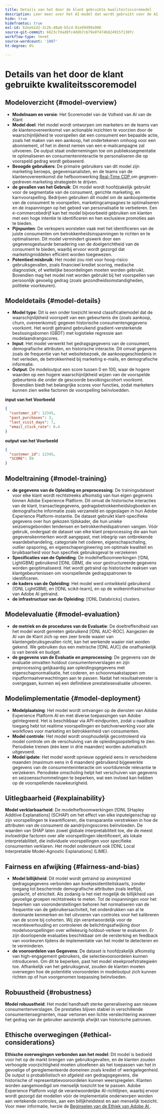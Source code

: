 ```yaml
---
title: Details van het door de klant gebruikte kwaliteitsscoremodel
description: Leer meer over het AI-model dat wordt gebruikt voor de AI van de Klant.
hide: true
hidefromtoc: true
exl-id: b2eeb1d2-3c2b-40a0-b5cd-91e99d99a906
source-git-commit: 6623c7dad0fc4ddb7cb79e8f474b824915f130fc
workflow-type: tm+mt
source-wordcount: '1007'
ht-degree: 0%

---
```


# Details van het door de klant gebruikte kwaliteitsscoremodel

## Modeloverzicht {#model-overview}

* **Modelnaam en versie**: Het Scoremodel van de Volheid van AI van de Klant
* **Model doel**: Het model wordt ontworpen om marketers en de teams van de klantenovereenkomst van actionable inzichten te voorzien door de waarschijnlijkheid te voorspellen dat een consument een bepaalde actie, zoals het maken van een aankoop, het ondertekenen omhoog voor een abonnement, of het in dienst nemen van een e-mailcampagne zal uitvoeren. De output staat ondernemingen toe om publiekssegmentatie te optimaliseren en consumenteninteractie te personaliseren die op voorspeld gedrag wordt gebaseerd.
* **Beoogde gebruikers**: De primaire gebruikers van dit model zijn marketing beroeps, gegevensanalisten, en de teams van de klantenovereenkomst die hefboomwerking [ Real-Time CDP ](../../../rtcdp/home.md) om gegeven-gedreven marketing strategieën te drijven.
* **de gevallen van het Gebruik**: Dit model wordt hoofdzakelijk gebruikt voor de segmentatie van de consument, gerichte marketing, en karnvoorspelling. Bedrijven gebruiken dit model om de aankoopintentie van de consument te voorspellen, marketingcampagnes te optimaliseren en de inspanningen op het gebied van personalisatie te verbeteren. Een e-commercebedrijf kan het model bijvoorbeeld gebruiken om klanten met een hoge intentie te identificeren en hen exclusieve promoties aan te bieden.
* **Pijnpunten**: De verkopers worstelen vaak met het identificeren van de juiste consumenten om betrokkenheidsinspanningen te richten en te optimaliseren. Dit model vermindert giswerk door een gegevensgestuurde benadering van de doelgerichtheid van de consument te bieden, waarbij ervoor wordt gezorgd dat marketingmiddelen efficiënt worden toegewezen.
* **Potentieel misbruik**: Het model zou niet voor hoog-risico gebruiksgevallen, zoals financieel krediet scoring, medische diagnostiek, of wettelijke beoordelingen moeten worden gebruikt. Bovendien mag het model niet worden gebruikt bij het voorspellen van persoonlijk gevoelig gedrag (zoals gezondheidsomstandigheden, politieke voorkeuren).

## Modeldetails {#model-details}

* **Model type**: Dit is een onder toezicht lerend classificatiemodel dat de waarschijnlijkheid voorspelt van een gebeurtenis die (zoals aankoop, churn, overeenkomst) gegeven historische consumentengegevens voorkomt. Het wordt getraind gebruikend gradient-versterkende beslissingsbomen (GBDT) met logistieke regressie aan modelaandrangscores.
* **Input**: Het model verwerkt het gedragsgegevens van de consument, demografische attributen, en historische interactie. Dit omvat gegevens zoals de frequentie van het websitebezoek, de aankoopgeschiedenis in het verleden, de betrokkenheid bij marketing e-mails, en demografische informatie.
* **Output**: De modeloutput een score tussen 0 en 100, waar de hogere waarden op een hogere waarschijnlijkheid wijzen van de voorspelde gebeurtenis die onder de gescoorde bevolkingscohort voorkomt. Bovendien biedt het belangrijke scores voor functies, zodat marketers kunnen zien welke factoren de voorspelling beïnvloedden.

**input van het Voorbeeld**

```json
{ 
  "customer_id": 12345, 
  "past_purchases": 3, 
  "last_visit_days": 7,
  "email_click_rate": 0.4 
}
```

**output van het Voorbeeld**

```json
{ 
  "customer_id": 12345,
  "SCORE": 89 
}
```

## Modeltraining {#model-training}

* **de gegevens van de Opleiding en preprocessing**: De trainingsdataset voor elke klant wordt rechtstreeks afkomstig van hun eigen gegevens binnen Adobe Experience Platform. Dit omvat de historische interacties van de klant, transactiegegevens, gedragsbetrokkenheidslogboeken en demografische informatie zoals verzameld en opgeslagen in hun Adobe Experience Platform-instantie. De dataset gebruikt klant-specifieke gegevens over hun gekozen tijdskader, die hun unieke seizoensgebonden tendensen en betrokkenheidspatronen vangen. Vóór gebruik, ondergaat de dataset van elke klant preprocessing die aan hun gegevenskenmerken wordt aangepast, met inbegrip van ontbrekende waardebehandeling, categoriale het coderen, eigenschapschaling, outlier opsporing, en eigenschapengineering om optimale kwaliteit en bruikbaarheid voor hun specifiek gebruiksgeval te verzekeren
* **Specificaties van de Opleiding**: De modelhefboomwerkingen [!DNL LightGBM] gebruikend [!DNL GBM], die voor gestructureerde gegevens worden geoptimaliseerd. Het wordt getraind op historische reeksen van klantgebeurtenissen om voorspellende gedragspatronen te identificeren.
* **de kaders van de Opleiding**: Het model werd ontwikkeld gebruikend [!DNL LightGBM], en [!DNL scikit-learn], en op de wolkeninfrastructuur van Adobe AI getraind.
* **de infrastructuur van de Opleiding**: [!DNL Databricks] clusters.

## Modelevaluatie {#model-evaluation}

* **de metriek en de procedures van de Evaluatie**: De doeltreffendheid van het model wordt gemeten gebruikend [!DNL AUC-ROC]. Aangezien de AI van de Klant zich op een zeer brede waaier van klantengebruiksgevallen richt, kan het werkende waaier niet worden gekend. We gebruiken dus een metrische [!DNL AUC] die onafhankelijk is van bereik en budget.
* **de gegevens van de Evaluatie en preprocessing**: De gegevens van de evaluatie omvatten holdout consumentenverslagen en zijn preprocessing gelijkaardig aan opleidingsgegevens met eigenschapnormalisatie, het coderen, en schoonmaakstappen om inputformaatverwachtingen aan te passen. Nadat het resultaatvenster is overgegaan, kunnen wij een definitieve prestatiesevaluatie uitvoeren.

## Modelimplementatie {#model-deployment}

* **Modelplaatsing**: Het model wordt ontvangen op de diensten van Adobe Experience Platform AI en met diverse toepassingen van Adobe geïntegreerd. Het is beschikbaar via API-eindpunten, zodat u naadloze toegang hebt tot realtime voorspellingen en batchverwerking voor alle workflows voor marketing en betrokkenheid van consumenten.
* **Model controle**: Het model wordt onophoudelijk gecontroleerd via model controle om de verschuiving van de opleidingsopstelling te zien. Periodieke treinen (één keer in drie maanden) worden automatisch uitgevoerd.
* **Model ipdate**: Het model wordt opnieuw opgeleid eens in verscheidene maanden (maximum eens in 6 maanden) gebruikend bijgewerkte gegevens van de consumenteninteractie om voortdurende relevantie te verzekeren. Periodieke omscholing helpt het verschuiven van gegevens en seizoensschommelingen te beperken, wat een invloed kan hebben op de voorspellende nauwkeurigheid.

## Uitlegbaarheid {#explainability}

**Model verklarbaarheid**: De modelhefboomwerkingen [!DNL SHapley Additive Explanations] (SCHAP) om het effect van elke inputeigenschap op zijn voorspellingen te kwantificeren, die transparantie verstrekken in hoe de attributen van de consument de aandrijvingsscores beïnvloeden. De waarden van SHAP laten zowel globale interpretabiliteit toe, die de meest invloedrijke factoren over alle voorspellingen identificeert, als lokale interpretabiliteit, die individuele voorspellingen voor specifieke consumenten verklaren. Het model ondersteunt ook [!DNL Local Interpretable Model-Agnostic Explanations] (LIME).

## Fairness en afwijking {#fairness-and-bias}

* **Model billijkheid**: Dit model wordt getraind op anonymized gedragsgegevens verbonden aan koekjesidentiteitskaarts, zonder toegang tot beschermde demografische attributen zoals leeftijd, geslacht, of etniciteit. Als zodanig is het niet mogelijk de billijkheid van gevoelige groepen rechtstreeks te meten. Tot de inspanningen voor het beperken van vooronderstellingen behoren het normaliseren van de frequentie van de gebruikersactiviteit, het onderdrukken van al te dominante kenmerken en het uitvoeren van controles voor het kalibreren van de score bij cohorten. Wij zijn verantwoordelijk voor de recentieverhouding en controleren de belichtingsafwijking door modelvoorspellingen over willekeurig holdout-verkeer te evalueren. Er zijn doorlopende evaluaties beschikbaar om de versterking en feedback van voorkeuren tijdens de implementatie van het model te detecteren en te verminderen.
* **de vooroordelen van Gegevens**: De dataset is hoofdzakelijk afkomstig van high-engagement gebruikers, die selectievooroordelen kunnen introduceren. Om dit te beperken, past het model steekproefstrategieën toe. Afhankelijk van het gebruiksgeval, zouden de klanten moeten overwegen hoe de potentiële vooroordelen in modeloutput zich kunnen richten op of hun voorgenomen toepassing beïnvloeden.

## Robuustheid {#robustness}

**Model robuustheid**: Het model handhaaft sterke generalisering aan nieuwe consumentenverslagen. De prestaties blijven stabiel in verschillende consumentensegmenten, maar vertonen een lichte verslechtering wanneer het gedrag van de gebruiker aanzienlijk afwijkt van historische patronen.

## Ethische overwegingen {#ethical-considerations}

**Ethische overwegingen verbonden aan het model**: Dit model is bedoeld voor het op de markt brengen van gebruiksgevallen, en de klanten zouden verhoogde voorzichtigheid moeten uitoefenen als het toepassen van het in gevoelige of gereglementeerde domeinen zoals krediet of werkgelegenheid. De output is probabilistisch en afgeleid van gedragsgegevens, die historische of representatievooroordelen kunnen weerspiegelen. Klanten worden aangemoedigd om menselijk toezicht toe te passen. Adobe Experience Platform volgt de verantwoordelijke AI-richtlijnen, waarbij ervoor wordt gezorgd dat modellen vóór de implementatie onderworpen worden aan vertekende controles, aan een billijkheidstest en aan menselijk toezicht. Voor meer informatie, herzie de [ Beginselen van de Ethiek van Adobe AI ](https://www.adobe.com/content/dam/cc/en/ai-ethics/pdfs/Adobe-AI-Ethics-Principles.pdf?msockid=0d85c8269eb36f0801d0ddb49fd16ebc).